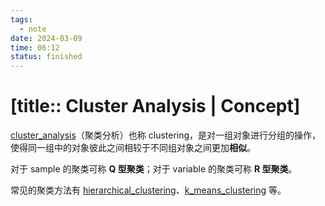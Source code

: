 ```yaml
---
tags:
  - note
date: 2024-03-09
time: 06:12
status: finished
---
```


# [title:: Cluster Analysis | Concept]

[cluster_analysis](cluster_analysis.md)（聚类分析）也称 clustering，是对一组对象进行分组的操作，使得同一组中的对象彼此之间相较于不同组对象之间更加**相似**。

对于 sample 的聚类可称 **Q 型聚类**；对于 variable 的聚类可称 **R 型聚类**。

常见的聚类方法有 [hierarchical_clustering](hierarchical_clustering.md)、[k_means_clustering](k_means_clustering.md) 等。
